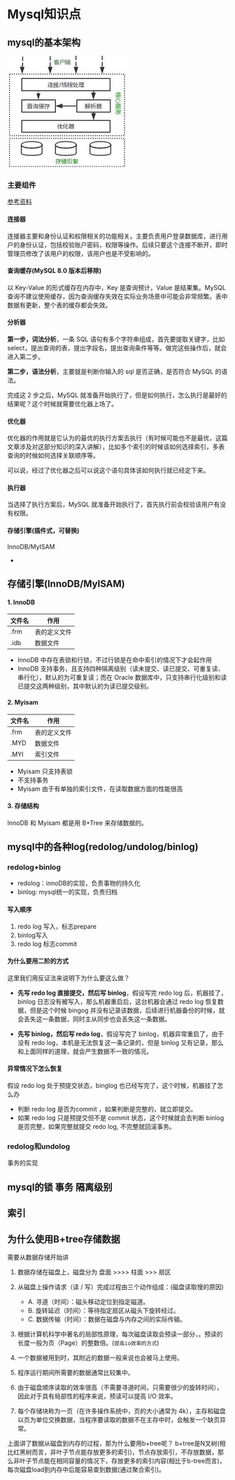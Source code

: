 

# Mysql知识点

## mysql的基本架构

![img](./media/20180324131635747-20191129171413137.jpeg)

### 主要组件

[参考资料](https://mp.weixin.qq.com/s?__biz=Mzg2OTA0Njk0OA==&mid=2247485097&idx=1&sn=84c89da477b1338bdf3e9fcd65514ac1&chksm=cea24962f9d5c074d8d3ff1ab04ee8f0d6486e3d015cfd783503685986485c11738ccb542ba7&token=79317275&lang=zh_CN#rd)

#### 连接器

连接器主要和身份认证和权限相关的功能相关。主要负责用户登录数据库，进行用户的身份认证，包括校验账户密码，权限等操作。后续只要这个连接不断开，即时管理员修改了该用户的权限，该用户也是不受影响的。

#### 查询缓存(MySQL 8.0 版本后移除)

以 Key-Value 的形式缓存在内存中，Key 是查询预计，Value 是结果集。MySQL 查询不建议使用缓存，因为查询缓存失效在实际业务场景中可能会非常频繁。表中数据有更新，整个表的缓存都会失效。

#### 分析器

**第一步，词法分析**，一条 SQL 语句有多个字符串组成，首先要提取关键字，比如 select，提出查询的表，提出字段名，提出查询条件等等。做完这些操作后，就会进入第二步。

**第二步，语法分析**，主要就是判断你输入的 sql 是否正确，是否符合 MySQL 的语法。

完成这 2 步之后，MySQL 就准备开始执行了，但是如何执行，怎么执行是最好的结果呢？这个时候就需要优化器上场了。

#### 优化器

优化器的作用就是它认为的最优的执行方案去执行（有时候可能也不是最优，这篇文章涉及对这部分知识的深入讲解），比如多个索引的时候该如何选择索引，多表查询的时候如何选择关联顺序等。

可以说，经过了优化器之后可以说这个语句具体该如何执行就已经定下来。

#### 执行器
当选择了执行方案后，MySQL 就准备开始执行了，首先执行前会校验该用户有没有权限。

#### 存储引擎(插件式，可替换)
InnoDB/MyISAM



* 

## 存储引擎(InnoDB/MyISAM)

#### 1. InnoDB


| 文件名 | 作用 |
| ---- | ---- |
| .frm | 表的定义文件|
|  .idb| 数据文件|


* InnoDB 中存在表锁和行锁，不过行锁是在命中索引的情况下才会起作用
* InnoDB 支持事务，且支持四种隔离级别（读未提交、读已提交、可重复读、串行化），默认的为可重复读；而在 Oracle 数据库中，只支持串行化级别和读已提交这两种级别，其中默认的为读已提交级别。

#### 2. Myisam

| 文件名 | 作用 |
| ---- | ---- |
| .frm | 表的定义文件|
|  .MYD | 数据文件|
| .MYI | 索引文件|


* Myisam 只支持表锁
* 不支持事务
* Myisam 由于有单独的索引文件，在读取数据方面的性能很高 

#### 3. 存储结构

InnoDB 和 Myisam 都是用 B+Tree 来存储数据的。



## mysql中的各种log(redolog/undolog/binlog)

### redolog+binlog

* redolog：innoDB的实现，负责事物的持久化
* binlog: mysql统一的实现，负责归档



#### 写入顺序

1. redo log 写入，标志prepare
2. binlog写入
3. redo log 标志commit

#### 为什么要用二阶的方式

这里我们用反证法来说明下为什么要这么做？

*  **先写 redo log 直接提交，然后写 binlog**，假设写完 redo log 后，机器挂了，binlog 日志没有被写入，那么机器重启后，这台机器会通过 redo log 恢复数据，但是这个时候 bingog 并没有记录该数据，后续进行机器备份的时候，就会丢失这一条数据，同时主从同步也会丢失这一条数据。

*  **先写 binlog，然后写 redo log**，假设写完了 binlog，机器异常重启了，由于没有 redo log，本机是无法恢复这一条记录的，但是 binlog 又有记录，那么和上面同样的道理，就会产生数据不一致的情况。

#### 异常情况下怎么恢复

假设 redo log 处于预提交状态，binglog 也已经写完了，这个时候，机器挂了怎么办

* 判断 redo log 是否为commit ，如果判断是完整的，就立即提交。
* 如果 redo log 只是预提交但不是 commit 状态，这个时候就会去判断 binlog 是否完整，如果完整就提交 redo log, 不完整就回滚事务。

### redolog和undolog

事务的实现




## mysql的锁 事务 隔离级别

## 索引

## 为什么使用B+tree存储数据

需要从数据存储开始讲

1. 数据存储在磁盘上，磁盘分为 盘面 >>>> 柱面 >>> 扇区

2. 从磁盘上操作请求（读 / 写）完成过程由三个动作组成：(磁盘读取慢的原因)

   - A. 寻道（时间）：磁头移动定位到指定磁道。
   - B. 旋转延迟（时间）：等待指定扇区从磁头下旋转经过。
   - C. 数据传输（时间）：数据在磁盘与内存之间的实际传输。
   
3. 根据计算机科学中著名的局部性原理，每次磁盘读取会预读一部分，。预读的长度一般为页（Page）的整数倍。(`提高io效率的方式`)
  1. 一个数据被用到时，其附近的数据一般来说也会被马上使用。
  2. 程序运行期间所需要的数据通常比较集中。
  3. 由于磁盘顺序读取的效率很高（不需要寻道时间，只需要很少的旋转时间），因此对于具有局部性的程序来说，预读可以提高 I/O 效率。
  
4. 每个存储块称为一页（在许多操作系统中，页的大小通常为 4k），主存和磁盘以页为单位交换数据，当程序要读取的数据不在主存中时，会触发一个缺页异常。

上面讲了数据从磁盘到内存的过程，那为什么要用b+tree呢？
b+tree是N叉树(相比红黑树而言，非叶子节点能存放更多的索引)，节点存放索引，不存放数据，那么非叶子节点能在相同容量的情况下，存放更多的索引内容(相比于b-tree而言)，每次磁盘load到内存中后能容易查到数据(通过聚合索引)。

   